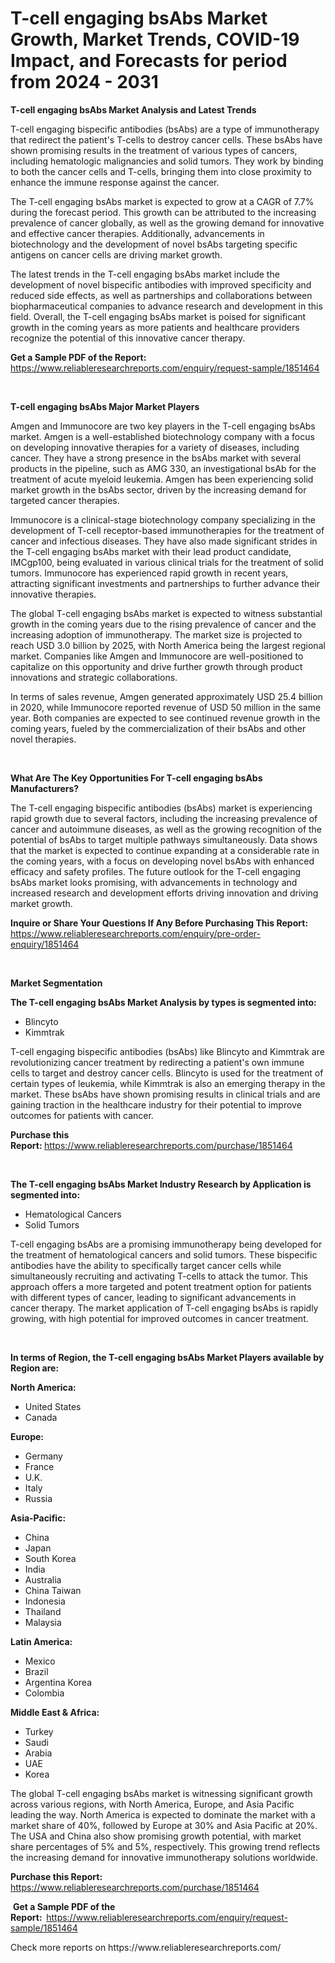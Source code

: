 <p><h1>T-cell engaging bsAbs Market Growth, Market Trends, COVID-19 Impact, and Forecasts for period from 2024 - 2031</h1></p><p><strong>T-cell engaging bsAbs Market Analysis and Latest Trends</strong></p>
<p><p>T-cell engaging bispecific antibodies (bsAbs) are a type of immunotherapy that redirect the patient's T-cells to destroy cancer cells. These bsAbs have shown promising results in the treatment of various types of cancers, including hematologic malignancies and solid tumors. They work by binding to both the cancer cells and T-cells, bringing them into close proximity to enhance the immune response against the cancer.</p><p>The T-cell engaging bsAbs market is expected to grow at a CAGR of 7.7% during the forecast period. This growth can be attributed to the increasing prevalence of cancer globally, as well as the growing demand for innovative and effective cancer therapies. Additionally, advancements in biotechnology and the development of novel bsAbs targeting specific antigens on cancer cells are driving market growth.</p><p>The latest trends in the T-cell engaging bsAbs market include the development of novel bispecific antibodies with improved specificity and reduced side effects, as well as partnerships and collaborations between biopharmaceutical companies to advance research and development in this field. Overall, the T-cell engaging bsAbs market is poised for significant growth in the coming years as more patients and healthcare providers recognize the potential of this innovative cancer therapy.</p></p>
<p><strong>Get a Sample PDF of the Report:&nbsp;</strong> <a href="https://www.reliableresearchreports.com/enquiry/request-sample/1851464">https://www.reliableresearchreports.com/enquiry/request-sample/1851464</a></p>
<p>&nbsp;</p>
<p><strong>T-cell engaging bsAbs Major Market Players</strong></p>
<p><p>Amgen and Immunocore are two key players in the T-cell engaging bsAbs market. Amgen is a well-established biotechnology company with a focus on developing innovative therapies for a variety of diseases, including cancer. They have a strong presence in the bsAbs market with several products in the pipeline, such as AMG 330, an investigational bsAb for the treatment of acute myeloid leukemia. Amgen has been experiencing solid market growth in the bsAbs sector, driven by the increasing demand for targeted cancer therapies.</p><p>Immunocore is a clinical-stage biotechnology company specializing in the development of T-cell receptor-based immunotherapies for the treatment of cancer and infectious diseases. They have also made significant strides in the T-cell engaging bsAbs market with their lead product candidate, IMCgp100, being evaluated in various clinical trials for the treatment of solid tumors. Immunocore has experienced rapid growth in recent years, attracting significant investments and partnerships to further advance their innovative therapies.</p><p>The global T-cell engaging bsAbs market is expected to witness substantial growth in the coming years due to the rising prevalence of cancer and the increasing adoption of immunotherapy. The market size is projected to reach USD 3.0 billion by 2025, with North America being the largest regional market. Companies like Amgen and Immunocore are well-positioned to capitalize on this opportunity and drive further growth through product innovations and strategic collaborations.</p><p>In terms of sales revenue, Amgen generated approximately USD 25.4 billion in 2020, while Immunocore reported revenue of USD 50 million in the same year. Both companies are expected to see continued revenue growth in the coming years, fueled by the commercialization of their bsAbs and other novel therapies.</p></p>
<p>&nbsp;</p>
<p><strong>What Are The Key Opportunities For T-cell engaging bsAbs Manufacturers?</strong></p>
<p><p>The T-cell engaging bispecific antibodies (bsAbs) market is experiencing rapid growth due to several factors, including the increasing prevalence of cancer and autoimmune diseases, as well as the growing recognition of the potential of bsAbs to target multiple pathways simultaneously. Data shows that the market is expected to continue expanding at a considerable rate in the coming years, with a focus on developing novel bsAbs with enhanced efficacy and safety profiles. The future outlook for the T-cell engaging bsAbs market looks promising, with advancements in technology and increased research and development efforts driving innovation and driving market growth.</p></p>
<p><strong>Inquire or Share Your Questions If Any Before Purchasing This Report:</strong> <a href="https://www.reliableresearchreports.com/enquiry/pre-order-enquiry/1851464">https://www.reliableresearchreports.com/enquiry/pre-order-enquiry/1851464</a></p>
<p>&nbsp;</p>
<p><strong>Market Segmentation</strong></p>
<p><strong>The T-cell engaging bsAbs Market Analysis by types is segmented into:</strong></p>
<p><ul><li>Blincyto</li><li>Kimmtrak</li></ul></p>
<p><p>T-cell engaging bispecific antibodies (bsAbs) like Blincyto and Kimmtrak are revolutionizing cancer treatment by redirecting a patient's own immune cells to target and destroy cancer cells. Blincyto is used for the treatment of certain types of leukemia, while Kimmtrak is also an emerging therapy in the market. These bsAbs have shown promising results in clinical trials and are gaining traction in the healthcare industry for their potential to improve outcomes for patients with cancer.</p></p>
<p><strong>Purchase this Report:&nbsp;</strong><a href="https://www.reliableresearchreports.com/purchase/1851464">https://www.reliableresearchreports.com/purchase/1851464</a></p>
<p>&nbsp;</p>
<p><strong>The T-cell engaging bsAbs Market Industry Research by Application is segmented into:</strong></p>
<p><ul><li>Hematological Cancers</li><li>Solid Tumors</li></ul></p>
<p><p>T-cell engaging bsAbs are a promising immunotherapy being developed for the treatment of hematological cancers and solid tumors. These bispecific antibodies have the ability to specifically target cancer cells while simultaneously recruiting and activating T-cells to attack the tumor. This approach offers a more targeted and potent treatment option for patients with different types of cancer, leading to significant advancements in cancer therapy. The market application of T-cell engaging bsAbs is rapidly growing, with high potential for improved outcomes in cancer treatment.</p></p>
<p>&nbsp;</p>
<p><strong>In terms of Region, the T-cell engaging bsAbs Market Players available by Region are:</strong></p>
<p>
    <p> <strong> North America: </strong>
        <ul>
            <li>United States</li>
            <li>Canada</li>
        </ul>
        </p> 
    <p> <strong> Europe: </strong>
        <ul>
            <li>Germany</li>
            <li>France</li>
            <li>U.K.</li>
            <li>Italy</li>
            <li>Russia</li>
        </ul>
        </p> 
    <p> <strong> Asia-Pacific: </strong>
        <ul>
            <li>China</li>
            <li>Japan</li>
            <li>South Korea</li>
            <li>India</li>
            <li>Australia</li>
            <li>China Taiwan</li>
            <li>Indonesia</li>
            <li>Thailand</li>
            <li>Malaysia</li>
        </ul>
        </p> 
    <p> <strong> Latin America: </strong>
        <ul>
            <li>Mexico</li>
            <li>Brazil</li>
            <li>Argentina Korea</li>
            <li>Colombia</li>
        </ul>
        </p> 
    <p> <strong> Middle East & Africa: </strong>
        <ul>
            <li>Turkey</li>
            <li>Saudi</li>
            <li>Arabia</li>
            <li>UAE</li>
            <li>Korea</li>
        </ul>
    </p>
    </p>
<p><p>The global T-cell engaging bsAbs market is witnessing significant growth across various regions, with North America, Europe, and Asia Pacific leading the way. North America is expected to dominate the market with a market share of 40%, followed by Europe at 30% and Asia Pacific at 20%. The USA and China also show promising growth potential, with market share percentages of 5% and 5%, respectively. This growing trend reflects the increasing demand for innovative immunotherapy solutions worldwide.</p></p>
<p><strong>Purchase this Report: </strong><a href="https://www.reliableresearchreports.com/purchase/1851464">https://www.reliableresearchreports.com/purchase/1851464</a></p>
<p>&nbsp;<strong>Get a Sample PDF of the Report:&nbsp;&nbsp;</strong><a href="https://www.reliableresearchreports.com/enquiry/request-sample/1851464">https://www.reliableresearchreports.com/enquiry/request-sample/1851464</a></p>
<p><strong></strong></p>
<p>Check more reports on https://www.reliableresearchreports.com/</p>